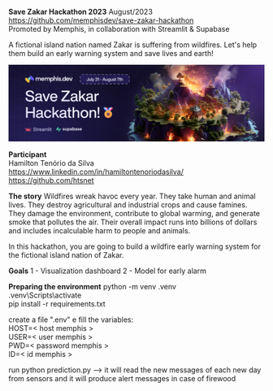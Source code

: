 **Save Zakar Hackathon 2023** 
August/2023   
https://github.com/memphisdev/save-zakar-hackathon   
Promoted by Memphis, in collaboration with Streamlit & Supabase

A fictional island nation named Zakar is suffering from wildfires.
Let's help them build an early warning system and save lives and earth!

![Alt text](image.png)

**Participant**   
Hamilton Tenório da Silva  
https://www.linkedin.com/in/hamiltontenoriodasilva/    
https://github.com/htsnet

**The story** 
Wildfires wreak havoc every year.
They take human and animal lives. They destroy agricultural and industrial crops and cause famines.
They damage the environment, contribute to global warming, and generate smoke that pollutes the air.
Their overall impact runs into billions of dollars and includes incalculable harm to people and animals.

In this hackathon, you are going to build a wildfire early warning system for the fictional island nation of Zakar.

**Goals** 
1 - Visualization dashboard 
2 - Model for early alarm

**Preparing the environment** 
python -m venv .venv  
.venv\Scripts\activate  
pip install -r requirements.txt

create a file ".env" e fill the variables:  
HOST=< host memphis >  
USER=< user memphis >  
PWD=< password memphis >  
ID=< id memphis >  

run python prediction.py --> it will read the new messages of each new day from sensors and it will produce alert messages in case of firewood

